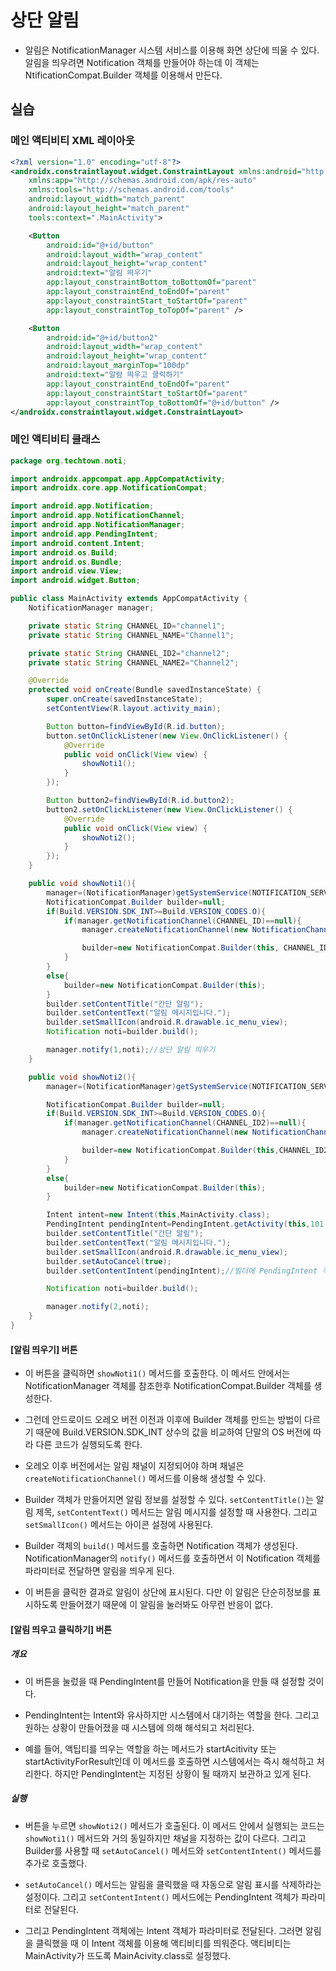 # 상단 알림

* 알림은 NotificationManager 시스템 서비스를 이용해 화면 상단에 띄울 수 있다. 알림을 띄우려면 Notification 객체를 만들어야 하는데 이 객체는 NtificationCompat.Builder 객체를 이용해서 만든다.

## 실습

### 메인 액티비티 XML 레이아웃

```xml
<?xml version="1.0" encoding="utf-8"?>
<androidx.constraintlayout.widget.ConstraintLayout xmlns:android="http://schemas.android.com/apk/res/android"
    xmlns:app="http://schemas.android.com/apk/res-auto"
    xmlns:tools="http://schemas.android.com/tools"
    android:layout_width="match_parent"
    android:layout_height="match_parent"
    tools:context=".MainActivity">

    <Button
        android:id="@+id/button"
        android:layout_width="wrap_content"
        android:layout_height="wrap_content"
        android:text="알림 띄우기"
        app:layout_constraintBottom_toBottomOf="parent"
        app:layout_constraintEnd_toEndOf="parent"
        app:layout_constraintStart_toStartOf="parent"
        app:layout_constraintTop_toTopOf="parent" />

    <Button
        android:id="@+id/button2"
        android:layout_width="wrap_content"
        android:layout_height="wrap_content"
        android:layout_marginTop="100dp"
        android:text="알람 띄우고 클릭하기"
        app:layout_constraintEnd_toEndOf="parent"
        app:layout_constraintStart_toStartOf="parent"
        app:layout_constraintTop_toBottomOf="@+id/button" />
</androidx.constraintlayout.widget.ConstraintLayout>
```

### 메인 액티비티 클래스

```java
package org.techtown.noti;

import androidx.appcompat.app.AppCompatActivity;
import androidx.core.app.NotificationCompat;

import android.app.Notification;
import android.app.NotificationChannel;
import android.app.NotificationManager;
import android.app.PendingIntent;
import android.content.Intent;
import android.os.Build;
import android.os.Bundle;
import android.view.View;
import android.widget.Button;

public class MainActivity extends AppCompatActivity {
    NotificationManager manager;

    private static String CHANNEL_ID="channel1";
    private static String CHANNEL_NAME="Channel1";

    private static String CHANNEL_ID2="channel2";
    private static String CHANNEL_NAME2="Channel2";

    @Override
    protected void onCreate(Bundle savedInstanceState) {
        super.onCreate(savedInstanceState);
        setContentView(R.layout.activity_main);

        Button button=findViewById(R.id.button);
        button.setOnClickListener(new View.OnClickListener() {
            @Override
            public void onClick(View view) {
                showNoti1();
            }
        });

        Button button2=findViewById(R.id.button2);
        button2.setOnClickListener(new View.OnClickListener() {
            @Override
            public void onClick(View view) {
                showNoti2();
            }
        });
    }

    public void showNoti1(){
        manager=(NotificationManager)getSystemService(NOTIFICATION_SERVICE);//NotificationManager 객체 참조하기
        NotificationCompat.Builder builder=null;
        if(Build.VERSION.SDK_INT>=Build.VERSION_CODES.O){
            if(manager.getNotificationChannel(CHANNEL_ID)==null){
                manager.createNotificationChannel(new NotificationChannel(CHANNEL_ID,CHANNEL_NAME,NotificationManager.IMPORTANCE_DEFAULT));

                builder=new NotificationCompat.Builder(this, CHANNEL_ID);
            }
        }
        else{
            builder=new NotificationCompat.Builder(this);
        }
        builder.setContentTitle("간단 알림");
        builder.setContentText("알림 메시지입니다.");
        builder.setSmallIcon(android.R.drawable.ic_menu_view);
        Notification noti=builder.build();

        manager.notify(1,noti);//상단 알림 띄우기
    }

    public void showNoti2(){
        manager=(NotificationManager)getSystemService(NOTIFICATION_SERVICE);//NotificationManager 객체 참조하기

        NotificationCompat.Builder builder=null;
        if(Build.VERSION.SDK_INT>=Build.VERSION_CODES.O){
            if(manager.getNotificationChannel(CHANNEL_ID2)==null){
                manager.createNotificationChannel(new NotificationChannel(CHANNEL_ID2,CHANNEL_NAME2,NotificationManager.IMPORTANCE_DEFAULT));

                builder=new NotificationCompat.Builder(this,CHANNEL_ID2);
            }
        }
        else{
            builder=new NotificationCompat.Builder(this);
        }

        Intent intent=new Intent(this,MainActivity.class);
        PendingIntent pendingIntent=PendingIntent.getActivity(this,101,intent,PendingIntent.FLAG_UPDATE_CURRENT);//Pending Intent 객체 만들기
        builder.setContentTitle("간단 알림");
        builder.setContentText("알림 메시지입니다.");
        builder.setSmallIcon(android.R.drawable.ic_menu_view);
        builder.setAutoCancel(true);
        builder.setContentIntent(pendingIntent);//빌더에 PendingIntent 객체 설정하기

        Notification noti=builder.build();

        manager.notify(2,noti);
    }
}
```

#### [알림 띄우기] 버튼

* 이 버튼을 클릭하면 ```showNoti1()``` 메서드를 호출한다. 이 메서드 안에서는 NotificationManager 객체를 참조한후 NotificationCompat.Builder 객체를 생성한다.

* 그런데 안드로이드 오레오 버전 이전과 이후에 Builder 객체를 만드는 방법이 다르기 때문에 Build.VERSION.SDK_INT 상수의 값을 비교하여 단말의 OS 버전에 따라 다른 코드가 실행되도록 한다.

* 오레오 이후 버전에서는 알림 채널이 지정되어야 하며 채널은 ```createNotificationChannel()``` 메서드를 이용해 생성할 수 있다.

* Builder 객체가 만들어지면 알림 정보를 설정할 수 있다. ```setContentTitle()```는 알림 제목, ```setContentText()``` 메서드는 알림 메시지를 설정할 때 사용한다. 그리고 ```setSmallIcon()``` 메서드는 아이콘 설정에 사용된다.

* Builder 객체의 ```build()``` 메서드를 호출하면 Notification 객체가 생성된다. NotificationManager의 ```notify()``` 메서드를 호출하면서 이 Notification 객체를 파라미터로 전달하면 알림을 띄우게 된다.

* 이 버튼을 클릭한 결과로 알림이 상단에 표시된다. 다만 이 알림은 단순히정보를 표시하도록 만들어졌기 때문에 이 알림을 눌러봐도 아무런 반응이 없다.

#### [알림 띄우고 클릭하기] 버튼 

##### 개요

* 이 버튼을 눌렀을 때 PendingIntent를 만들어 Notification을 만들 때 설정할 것이다.

* PendingIntent는 Intent와 유사하지만 시스템에서 대기하는 역할을 한다. 그리고 원하는 상황이 만들어졌을 때 시스템에 의해 해석되고 처리된다.

* 예를 들어, 액팁티를 띄우는 역할을 하는 메서드가 startAcitivity 또는 startActivityForResult인데 이 메서드를 호출하면 시스템에서는 즉시 해석하고 처리한다. 하지만 PendingIntent는 지정된 상황이 될 때까지 보관하고 있게 된다.

##### 실행

* 버튼을 누르면 ```showNoti2()``` 메서드가 호출된다. 이 메서드 안에서 실행되는 코드는 ```showNoti1()``` 메서드와 거의 동일하지만 채널을 지정하는 값이 다르다. 그리고 Builder를 사용할 때 ```setAutoCancel()``` 메서드와 ```setContentIntent()``` 메서드를 추가로 호출했다.

* ```setAutoCancel()``` 메서드는 알림을 클릭했을 때 자동으로 알림 표시를 삭제하라는 설정이다. 그리고 ```setContentIntent()``` 메서드에는 PendingIntent 객체가 파라미터로 전달된다.

* 그리고 PendingIntent 객체에는 Intent 객체가 파라미터로 전달된다. 그러면 알림을 클릭했을 때 이 Intent 객체를 이용해 액티비티를 띄워준다. 액티비티는 MainActivity가 뜨도록 MainAcivity.class로 설정했다.
